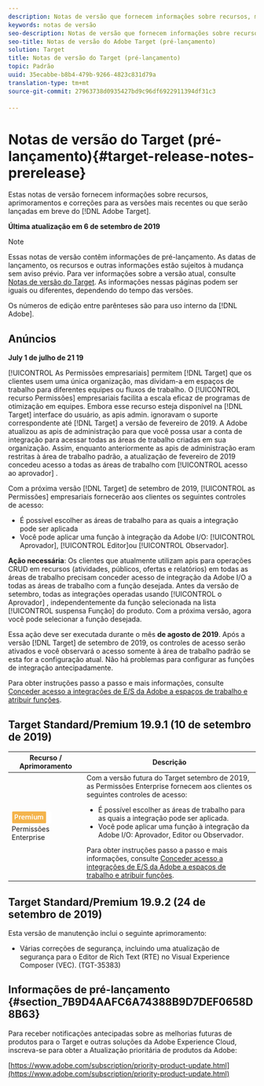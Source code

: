 ```yaml
---
description: Notas de versão que fornecem informações sobre recursos, melhorias e correções para as mais recentes ou futuras [! Versões do DNL Adobe Target.
keywords: notas de versão
seo-description: Notas de versão que fornecem informações sobre recursos, melhorias e correções para as mais recentes ou futuras [! Versões do DNL Adobe Target.
seo-title: Notas de versão do Adobe Target (pré-lançamento)
solution: Target
title: Notas de versão do Target (pré-lançamento)
topic: Padrão
uuid: 35ecabbe-b8b4-479b-9266-4823c831d79a
translation-type: tm+mt
source-git-commit: 27963738d0935427bd9c96df6922911394df31c3

---
```



# Notas de versão do Target (pré-lançamento){#target-release-notes-prerelease}

Estas notas de versão fornecem informações sobre recursos, aprimoramentos e correções para as versões mais recentes ou que serão lançadas em breve do [!DNL Adobe Target].

**Última atualização em 6 de setembro de 2019**

>[!NOTE]
>
>Essas notas de versão contêm informações de pré-lançamento. As datas de lançamento, os recursos e outras informações estão sujeitos à mudança sem aviso prévio. Para ver informações sobre a versão atual, consulte [Notas de versão do Target](release-notes.md). As informações nessas páginas podem ser iguais ou diferentes, dependendo do tempo das versões.
>
>Os números de edição entre parênteses são para uso interno da [!DNL Adobe].

## Anúncios

**July 1 de julho de 21 19**

[!UICONTROL As Permissões empresariais] permitem [!DNL Target] que os clientes usem uma única organização, mas dividam-a em espaços de trabalho para diferentes equipes ou fluxos de trabalho. O [!UICONTROL recurso Permissões] empresariais facilita a escala eficaz de programas de otimização em equipes. Embora esse recurso esteja disponível na [!DNL Target] interface do usuário, as apis admin. ignoravam o suporte correspondente até [!DNL Target] a versão de fevereiro de 2019. A Adobe atualizou as apis de administração para que você possa usar a conta de integração para acessar todas as áreas de trabalho criadas em sua organização. Assim, enquanto anteriormente as apis de administração eram restritas à área de trabalho padrão, a atualização de fevereiro de 2019 concedeu acesso a todas as áreas de trabalho com [!UICONTROL acesso ao aprovador] .

Com a próxima versão [!DNL Target] de setembro de 2019, [!UICONTROL as Permissões] empresariais fornecerão aos clientes os seguintes controles de acesso:

* É possível escolher as áreas de trabalho para as quais a integração pode ser aplicada
* Você pode aplicar uma função à integração da Adobe I/O: [!UICONTROL Aprovador], [!UICONTROL Editor]ou [!UICONTROL Observador].

**Ação necessária**: Os clientes que atualmente utilizam apis para operações CRUD em recursos (atividades, públicos, ofertas e relatórios) em todas as áreas de trabalho precisam conceder acesso de integração da Adobe I/O a todas as áreas de trabalho com a função desejada. Antes da versão de setembro, todas as integrações operadas usando [!UICONTROL o Aprovador] , independentemente da função selecionada na lista [!UICONTROL suspensa Função] do produto. Com a próxima versão, agora você pode selecionar a função desejada.

Essa ação deve ser executada durante o mês **de agosto de 2019**. Após a versão [!DNL Target] de setembro de 2019, os controles de acesso serão ativados e você observará o acesso somente à área de trabalho padrão se esta for a configuração atual. Não há problemas para configurar as funções de integração antecipadamente.

Para obter instruções passo a passo e mais informações, consulte [Conceder acesso a integrações de E/S da Adobe a espaços de trabalho e atribuir funções](/help/administrating-target/c-user-management/property-channel/configure-adobe-io-integration.md).

## Target Standard/Premium 19.9.1 (10 de setembro de 2019)

| Recurso / Aprimoramento | Descrição |
| --- | --- |
| ![Selo Premium](/help/assets/premium.png) Permissões Enterprise | Com a versão futura do Target setembro de 2019, as Permissões Enterprise fornecem aos clientes os seguintes controles de acesso:<UL><li>É possível escolher as áreas de trabalho para as quais a integração pode ser aplicada.</li><li>Você pode aplicar uma função à integração da Adobe I/O: Aprovador, Editor ou Observador.</li></ul>Para obter instruções passo a passo e mais informações, consulte [Conceder acesso a integrações de E/S da Adobe a espaços de trabalho e atribuir funções](/help/administrating-target/c-user-management/property-channel/configure-adobe-io-integration.md). |

## Target Standard/Premium 19.9.2 (24 de setembro de 2019)

Esta versão de manutenção inclui o seguinte aprimoramento:

* Várias correções de segurança, incluindo uma atualização de segurança para o Editor de Rich Text (RTE) no Visual Experience Composer (VEC). (TGT-35383)

## Informações de pré-lançamento {#section_7B9D4AAFC6A74388B9D7DEF0658D8B63}

Para receber notificações antecipadas sobre as melhorias futuras de produtos para o Target e outras soluções da Adobe Experience Cloud, inscreva-se para obter a Atualização prioritária de produtos da Adobe:

[https://www.adobe.com/subscription/priority-product-update.html](https://www.adobe.com/subscription/priority-product-update.html)
